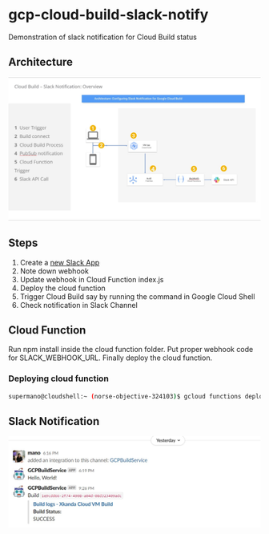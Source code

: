 # gcp-cloud-build-slack-notify
Demonstration of slack notification for Cloud Build status


## Architecture
![Solution Architecture](images/architecture.jpg)



## Steps
1. Create a [new Slack App](https://api.slack.com/apps?new_app=1)
2. Note down webhook 
3. Update webhook in Cloud Function index.js
4. Deploy the cloud function
5. Trigger Cloud Build say by running the command in Google Cloud Shell
6. Check notification in Slack Channel



## Cloud Function
Run npm install inside the cloud function folder. Put proper webhook code
for SLACK_WEBHOOK_URL. Finally deploy the cloud function.

### Deploying cloud function
```bash
supermano@cloudshell:~ (norse-objective-324103)$ gcloud functions deploy --runtime=nodejs14 subscribe --stage-bucket xc-vm-migration-notif-config --trigger-topic cloud-builds
```

## Slack Notification
![Slack Notification](images/slack-notification.jpg)